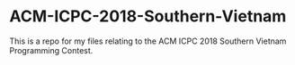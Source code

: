 # ACM-ICPC-2018-Southern-Vietnam
This is a repo for my files relating to the ACM ICPC 2018 Southern Vietnam Programming Contest.
